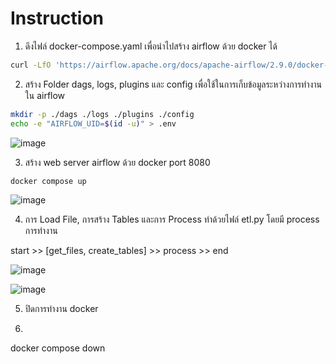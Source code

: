 # Instruction

1. ดึงไฟล์ docker-compose.yaml เพื่อนำไปสร้าง airflow ด้วย docker ได้

```sh
curl -LfO 'https://airflow.apache.org/docs/apache-airflow/2.9.0/docker-compose.yaml'
```
2. สร้าง Folder dags, logs, plugins และ config เพื่อใช้ในการเก็บข้อมูลระหว่างการทำงานใน airflow
```sh
mkdir -p ./dags ./logs ./plugins ./config
echo -e "AIRFLOW_UID=$(id -u)" > .env
```
![image](https://github.com/Fooklnwza007/dw-and-bi/assets/131597296/49fb388d-db77-4554-b99a-db9107d1331c)



3. สร้าง web server airflow ด้วย docker port 8080
```sh
docker compose up
```
![image](https://github.com/Fooklnwza007/dw-and-bi/assets/131597296/44198261-28fa-4f22-ad59-daa6a4f012df)

4. การ Load File, การสร้าง Tables และการ Process ทำด้วยไฟล์ etl.py โดยมี process การทำงาน

start >> [get_files, create_tables] >> process >> end

![image](https://github.com/Fooklnwza007/dw-and-bi/assets/131597296/ded09067-720d-468d-82d1-ffabde2c19e2)

![image](https://github.com/Fooklnwza007/dw-and-bi/assets/131597296/8651764c-acf2-4c20-b78b-2752a85056ed)

5. ปิดการทำงาน docker
6. ```sh
docker compose down
```
